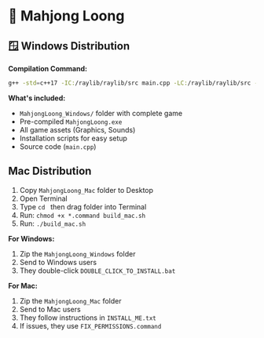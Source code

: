 # 🐉 Mahjong Loong 

## 🪟 Windows Distribution

**Compilation Command:**
```bash
g++ -std=c++17 -IC:/raylib/raylib/src main.cpp -LC:/raylib/raylib/src -lraylib -lgdi32 -lwinmm -O2 -s -o MahjongLoong_Windows/MahjongLoong.exe
```
**What's included:**
- `MahjongLoong_Windows/` folder with complete game
- Pre-compiled `MahjongLoong.exe` 
- All game assets (Graphics, Sounds)
- Installation scripts for easy setup
- Source code (`main.cpp`)

## Mac Distribution
1. Copy `MahjongLoong_Mac` folder to Desktop
2. Open Terminal
3. Type `cd ` then drag folder into Terminal
4. Run: `chmod +x *.command build_mac.sh`
5. Run: `./build_mac.sh`

**For Windows:**
1. Zip the `MahjongLoong_Windows` folder
2. Send to Windows users
3. They double-click `DOUBLE_CLICK_TO_INSTALL.bat`

**For Mac:**
1. Zip the `MahjongLoong_Mac` folder  
2. Send to Mac users
3. They follow instructions in `INSTALL_ME.txt`
4. If issues, they use `FIX_PERMISSIONS.command`